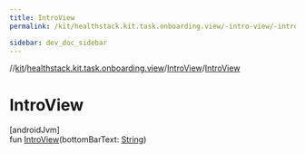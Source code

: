 ```yaml
---
title: IntroView
permalink: /kit/healthstack.kit.task.onboarding.view/-intro-view/-intro-view.html

sidebar: dev_doc_sidebar
---
```

//[kit](../../../kit.html)/[healthstack.kit.task.onboarding.view](../index.html)/[IntroView](index.html)/[IntroView](-intro-view.html)



# IntroView



[androidJvm]\
fun [IntroView](-intro-view.html)(bottomBarText: [String](https://kotlinlang.org/api/latest/jvm/stdlib/kotlin/-string/index.html))




